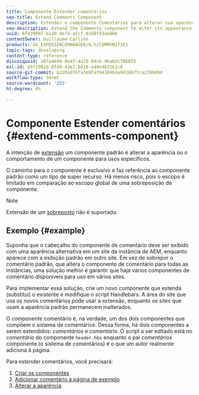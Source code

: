 ```yaml
---
title: Componente Estender comentários
seo-title: Extend Comments Component
description: Estender o componente Comentários para alterar sua aparência ou comportamento para usos específicos
seo-description: Extend the Comments component to alter its appearance or behavior for specific uses
uuid: 6f439097-b1d0-4e7d-afcf-01d8f43aa866
contentOwner: Guillaume Carlino
products: SG_EXPERIENCEMANAGER/6.5/COMMUNITIES
topic-tags: developing
content-type: reference
discoiquuid: a07a4690-0e47-4a76-84cb-96abdc70b835
exl-id: e57198cb-8fd9-43e2-b416-e40e462561c8
source-git-commit: b220adf6fa3e9faf94389b9a9416b7fca2f89d9d
workflow-type: tm+mt
source-wordcount: '255'
ht-degree: 0%

---
```


# Componente Estender comentários  {#extend-comments-component}

A intenção de [extensão](client-customize.md#extensions) um componente padrão é alterar a aparência ou o comportamento de um componente para usos específicos.

O caminho para o componente é exclusivo e faz referência ao componente padrão como um tipo de super recurso. Há menos risco, pois o escopo é limitado em comparação ao escopo global de uma sobreposição de componente.

>[!NOTE]
>
>Extensão de um [sobreposto](client-customize.md#overlays) não é suportado.

## Exemplo {#example}

Suponha que o cabeçalho do componente de comentário deve ser exibido com uma aparência alternativa em um site da instância de AEM, enquanto aparece com a exibição padrão em outro site. Em vez de sobrepor o comentário padrão, que altera o componente de comentário para todas as instâncias, uma solução melhor é garantir que haja vários componentes de comentário disponíveis para uso em vários sites.

Para implementar essa solução, crie um novo componente que estenda (substitui) o existente e modifique o script Handlebars. A área do site que usa os novos comentários pode usar a extensão, enquanto os sites que usam a aparência padrão permanecem inalterados.

O componente comentário é, na verdade, um dos dois componentes que compõem o sistema de comentários. Dessa forma, há dois componentes a serem estendidos: *comentários* e *comentário*. O script a ser editado está no *comentário* do componente `header.hbs` enquanto o pai *comentários* componente (o sistema de comentários) é o que um autor realmente adiciona à página.

Para estender comentários, você precisará:

1. [Criar os componentes](extend-create-components.md)
1. [Adicionar comentário à página de exemplo](extend-sample-page.md)
1. [Alterar a aparência](extend-alter-appearance.md)
